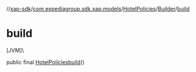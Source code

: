 //[xap-sdk](../../../../index.md)/[com.expediagroup.sdk.xap.models](../../index.md)/[HotelPolicies](../index.md)/[Builder](index.md)/[build](build.md)

# build

[JVM]\

public final [HotelPolicies](../index.md)[build](build.md)()
